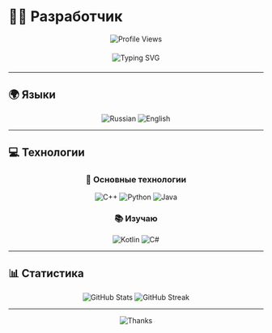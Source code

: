 # 👨‍💻 Разработчик

<div align="center">
  
  ![Profile Views](https://komarev.com/ghpvc/?username=gqwg2003&color=blue&style=flat-square)
  
  <div style="display: flex; justify-content: center; align-items: center; gap: 20px; margin: 20px 0;">
    <img src="https://readme-typing-svg.herokuapp.com?font=Fira+Code&weight=500&size=28&pause=1000&color=4F46E5&center=true&vCenter=true&width=435&height=50&lines=Hello+World!+%F0%9F%91%8B;Welcome+to+my+profile+%F0%9F%8C%9F" alt="Typing SVG" />
  </div>

</div>

---

## 🌍 Языки

<div align="center">
  
  <img src="https://img.shields.io/badge/Russian-100%25-10B981?style=for-the-badge&logo=google-translate&logoColor=white" alt="Russian" />
  
  <img src="https://img.shields.io/badge/English-75%25-3B82F6?style=for-the-badge&logo=google-translate&logoColor=white" alt="English" />

</div>

---

## 💻 Технологии

<div align="center">
  
  ### 🚀 Основные технологии
  
  <img src="https://img.shields.io/badge/C%2B%2B-00599C?style=for-the-badge&logo=c%2B%2B&logoColor=white" alt="C++" />
  
  <img src="https://img.shields.io/badge/Python-3776AB?style=for-the-badge&logo=python&logoColor=white" alt="Python" />
  
  <img src="https://img.shields.io/badge/Java-ED8B00?style=for-the-badge&logo=openjdk&logoColor=white" alt="Java" />
  
  ### 📚 Изучаю
  
  <img src="https://img.shields.io/badge/Kotlin-7F52FF?style=for-the-badge&logo=kotlin&logoColor=white" alt="Kotlin" />
  
  <img src="https://img.shields.io/badge/C%23-239120?style=for-the-badge&logo=c-sharp&logoColor=white" alt="C#" />

</div>

---

## 📊 Статистика

<div align="center">
  
  <img src="https://github-readme-stats.vercel.app/api?username=gqwg2003&show_icons=true&theme=radical&hide_border=true&bg_color=0D1117&title_color=4F46E5&text_color=FFFFFF&icon_color=4F46E5" alt="GitHub Stats" />
  
  <img src="https://github-readme-streak-stats.herokuapp.com/?user=gqwg2003&theme=radical&hide_border=true&background=0D1117&stroke=4F46E5&ring=4F46E5&fire=4F46E5&currStreakNum=FFFFFF&currStreakLabel=4F46E5&sideNums=FFFFFF&sideLabels=4F46E5&dates=FFFFFF" alt="GitHub Streak" />
  
</div>

---

<div align="center">
  
  <img src="https://readme-typing-svg.herokuapp.com?font=Fira+Code&weight=500&size=18&pause=2000&color=6B7280&center=true&vCenter=true&width=400&height=25&lines=Thanks+for+visiting!+%F0%9F%92%96" alt="Thanks" />
  
</div> 

